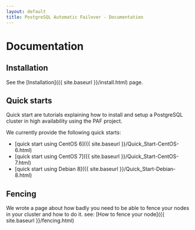 ```yaml
---
layout: default
title: PostgreSQL Automatic Failover - Documentation
---
```


# Documentation

## Installation

See the [Installation]({{ site.baseurl }}/install.html) page.

## Quick starts

Quick start are tutorials explaining how to install and setup a PostgreSQL
cluster in high availability using the PAF project.

We currently provide the following quick starts:

  * [quick start using CentOS 6]({{ site.baseurl }}/Quick_Start-CentOS-6.html)
  * [quick start using CentOS 7]({{ site.baseurl }}/Quick_Start-CentOS-7.html)
  * [quick start using Debian 8]({{ site.baseurl }}/Quick_Start-Debian-8.html)

## Fencing

We wrote a page about how badly you need to be able to fence your nodes in your
cluster and how to do it. see:
[How to fence your node]({{ site.baseurl }}/fencing.html)
